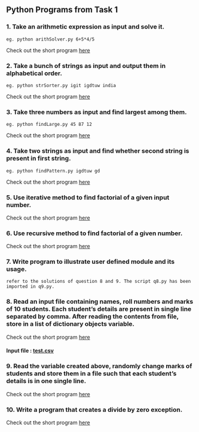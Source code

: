 ## Python Programs from Task 1
### 1. Take an arithmetic expression as input and solve it. 
    eg. python arithSolver.py 6+5*4/5
   Check out the short program [here](https://github.com/pooja7b/simplePythonPrograms/blob/master/arithSolver.py)
### 2. Take a bunch of strings as input and output them in alphabetical order.
	eg. python strSorter.py igit igdtuw india
   Check out the short program [here](https://github.com/pooja7b/simplePythonPrograms/blob/master/strSorter.py)
### 3. Take three numbers as input and find largest among them.
	eg. python findLarge.py 45 87 12  
   Check out the short program [here](https://github.com/pooja7b/simplePythonPrograms/blob/master/findLarge.py)
### 4. Take two strings as input and find whether second string is present in first string.
	eg. python findPattern.py igdtuw gd
   Check out the short program [here](https://github.com/pooja7b/simplePythonPrograms/blob/master/findPattern.py)
### 5. Use iterative method to find factorial of a given input number.
   Check out the short program [here](https://github.com/pooja7b/simplePythonPrograms/blob/master/factitr.py)
### 6. Use recursive method to find factorial of a given number.
   Check out the short program [here](https://github.com/pooja7b/simplePythonPrograms/blob/master/factrec.py)
### 7. Write program to illustrate user defined module and its usage.
	refer to the solutions of question 8 and 9. The script q8.py has been imported in q9.py.
### 8. Read an input file containing names, roll numbers and marks of 10 students. Each student’s details are present in single line separated by comma. After reading the contents from file, store in a list of dictionary objects variable.
   Check out the short program [here](https://github.com/pooja7b/Data-Science-And-ML/blob/master/q8.py)
   #### Input file : [test.csv](https://github.com/pooja7b/Data-Science-And-ML/blob/master/test.csv)
### 9. Read the variable created above, randomly change marks of students and store them in a file such that each student’s details is in one single line.
   Check out the short program [here](https://github.com/pooja7b/Data-Science-And-ML/blob/master/q9.py)
### 10. Write a program that creates a divide by zero exception.
   Check out the short program [here](https://github.com/pooja7b/simplePythonPrograms/blob/master/divbyzero.py)
